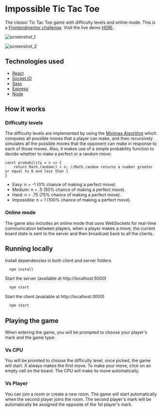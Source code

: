 
# Impossible Tic Tac Toe

The classic Tic Tac Toe game with difficulty levels and online mode. This is a [Frontendmentor challenge](https://www.frontendmentor.io/challenges/tic-tac-toe-game-Re7ZF_E2v). Visit the live demo [HERE](https://impossible-tic-tac-toe-react.netlify.app/).

![screenshot_1](https://user-images.githubusercontent.com/57046544/225476773-5bf5c8b0-88b1-4abb-9040-c0b376dfa498.png)

![screenshot_2](https://user-images.githubusercontent.com/57046544/225476783-5e5bcb59-f342-432d-a466-8ef20ccea184.png)

## Technologies used
 - [React](https://es.reactjs.org/)
 - [Socket.IO](https://socket.io/)
 - [Sass](https://sass-lang.com/)
 - [Express](https://expressjs.com/)
 - [Node](https://nodejs.org/en/)

## How it works

### Difficulty levels

The difficulty levels are implemented by using the [Minimax Algorithm](https://www.geeksforgeeks.org/minimax-algorithm-in-game-theory-set-1-introduction/) which computes all possible moves that a player can make, and then recursively simulates all the possible moves that the opponent can make in response to each of those moves. Also, it makes use of a simple probability function to decide whether to make a perfect or a random move:

```
const probability = n => {
    return Math.random() < n; //Math.random returns a number greater or equal to 0 and less than 1
}
```

 - Easy: n = -1 (0% chance of making a perfect move).
 - Medium: n = .5 (50% chance of making a perfect move).
 - Hard: n = .75 (75% chance of making a perfect move).
 - Impossible: n = 1 (100% chance of making a perfect move).

### Online mode

The game also includes an online mode that uses WebSockets for real-time communication between players, when a player makes a move, the current board state is sent to the server and then broadcast back to all the clients. 

## Running locally

Install dependencies in both client and server folders

```bash
  npm install
```

Start the server (available at http://localhost:5000)

```bash
  npm start
```

Start the client (available at http://localhost:3000)

```bash
  npm start
```

## Playing the game

When entering the game, you will be prompted to choose your player's mark and the game type:

### Vs CPU

You will be promted to choose the difficulty level, once picked, the game will start. X always makes the first move. To make your move, click on an empty cell on the board. The CPU will make its move automatically.

### Vs Player

You can join a room or create a new room. The game will start automatically when the second player joins the room. The second player's mark will be automatically be assigned the opposite of the 1st player's mark.
